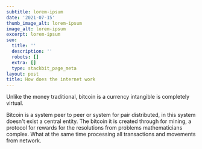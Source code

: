 ```yaml
---
subtitle: lorem-ipsum
date: '2021-07-15'
thumb_image_alt: lorem-ipsum
image_alt: lorem-ipsum
excerpt: lorem-ipsum
seo:
  title: ''
  description: ''
  robots: []
  extra: []
  type: stackbit_page_meta
layout: post
title: How does the internet work
---
```

Unlike the money traditional, bitcoin is a currency intangible is completely virtual.

Bitcoin is a system peer to peer or system for pair distributed, in this system doesn't exist a central entity. The bitcoin it is created through for mining, a protocol for rewards for the resolutions from problems mathematicians complex. What at the same time processing all transactions and movements from network.
